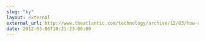 ```yaml
---
slug: "ky"
layout: external
external_url: http://www.theatlantic.com/technology/archive/12/03/how-do-you-cite-a-tweet-in-an-academic-paper/253932/
date: 2012-03-06T10:21:23-06:00
---
```

